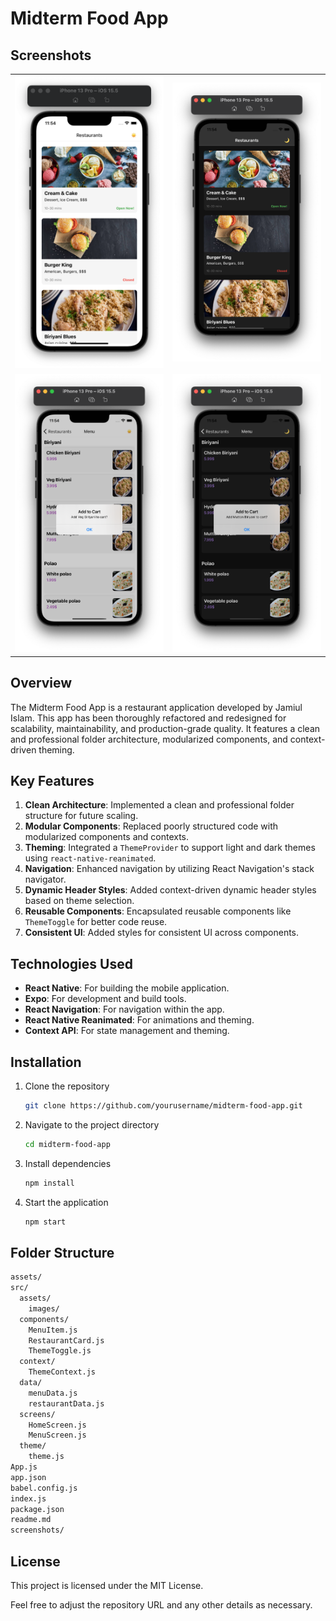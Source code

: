 # Midterm Food App

## Screenshots

<table>
    <tr>
        <td><img src="/screenshots/1.light.png" alt="Screenshot 1"></td>
        <td><img src="/screenshots/2.dark.png" alt="Screenshot 2"></td>
    </tr>
    <tr>
        <td><img src="/screenshots/3.light.png" alt="Screenshot 3"></td>
        <td><img src="/screenshots/4.dark.png" alt="Screenshot 4"></td>
    </tr>
</table>

## Overview

The Midterm Food App is a restaurant application developed by Jamiul Islam. This app has been thoroughly refactored and redesigned for scalability, maintainability, and production-grade quality. It features a clean and professional folder architecture, modularized components, and context-driven theming.

## Key Features

1. **Clean Architecture**: Implemented a clean and professional folder structure for future scaling.
2. **Modular Components**: Replaced poorly structured code with modularized components and contexts.
3. **Theming**: Integrated a `ThemeProvider` to support light and dark themes using `react-native-reanimated`.
4. **Navigation**: Enhanced navigation by utilizing React Navigation's stack navigator.
5. **Dynamic Header Styles**: Added context-driven dynamic header styles based on theme selection.
6. **Reusable Components**: Encapsulated reusable components like `ThemeToggle` for better code reuse.
7. **Consistent UI**: Added styles for consistent UI across components.

## Technologies Used

- **React Native**: For building the mobile application.
- **Expo**: For development and build tools.
- **React Navigation**: For navigation within the app.
- **React Native Reanimated**: For animations and theming.
- **Context API**: For state management and theming.

## Installation

1. Clone the repository

   ```sh
   git clone https://github.com/yourusername/midterm-food-app.git
   ```

2. Navigate to the project directory

   ```sh
   cd midterm-food-app
   ```

3. Install dependencies

   ```sh
   npm install
   ```

4. Start the application

   ```sh
   npm start
   ```

## Folder Structure

```sh
assets/
src/
  assets/
    images/
  components/
    MenuItem.js
    RestaurantCard.js
    ThemeToggle.js
  context/
    ThemeContext.js
  data/
    menuData.js
    restaurantData.js
  screens/
    HomeScreen.js
    MenuScreen.js
  theme/
    theme.js
App.js
app.json
babel.config.js
index.js
package.json
readme.md
screenshots/
```

## License

This project is licensed under the MIT License.

Feel free to adjust the repository URL and any other details as necessary.
